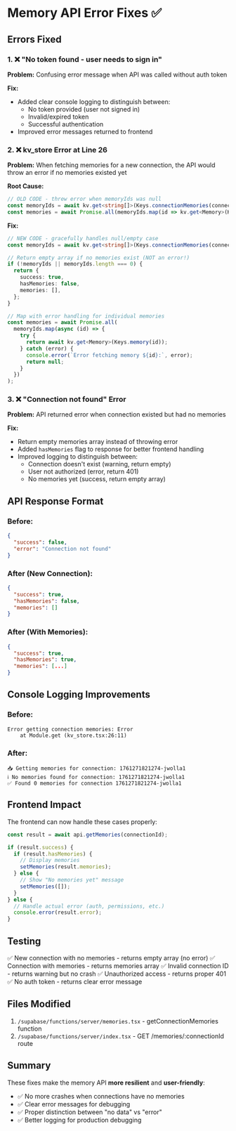 # Memory API Error Fixes ✅

## Errors Fixed

### 1. ❌ "No token found - user needs to sign in"
**Problem:** Confusing error message when API was called without auth token

**Fix:** 
- Added clear console logging to distinguish between:
  - No token provided (user not signed in)
  - Invalid/expired token
  - Successful authentication
- Improved error messages returned to frontend

### 2. ❌ kv_store Error at Line 26
**Problem:** When fetching memories for a new connection, the API would throw an error if no memories existed yet

**Root Cause:**
```typescript
// OLD CODE - threw error when memoryIds was null
const memoryIds = await kv.get<string[]>(Keys.connectionMemories(connectionId)) || [];
const memories = await Promise.all(memoryIds.map(id => kv.get<Memory>(Keys.memory(id))));
```

**Fix:**
```typescript
// NEW CODE - gracefully handles null/empty case
const memoryIds = await kv.get<string[]>(Keys.connectionMemories(connectionId));

// Return empty array if no memories exist (NOT an error!)
if (!memoryIds || memoryIds.length === 0) {
  return {
    success: true,
    hasMemories: false,
    memories: [],
  };
}

// Map with error handling for individual memories
const memories = await Promise.all(
  memoryIds.map(async (id) => {
    try {
      return await kv.get<Memory>(Keys.memory(id));
    } catch (error) {
      console.error(`Error fetching memory ${id}:`, error);
      return null;
    }
  })
);
```

### 3. ❌ "Connection not found" Error
**Problem:** API returned error when connection existed but had no memories

**Fix:**
- Return empty memories array instead of throwing error
- Added `hasMemories` flag to response for better frontend handling
- Improved logging to distinguish between:
  - Connection doesn't exist (warning, return empty)
  - User not authorized (error, return 401)
  - No memories yet (success, return empty array)

## API Response Format

### Before:
```json
{
  "success": false,
  "error": "Connection not found"
}
```

### After (New Connection):
```json
{
  "success": true,
  "hasMemories": false,
  "memories": []
}
```

### After (With Memories):
```json
{
  "success": true,
  "hasMemories": true,
  "memories": [...]
}
```

## Console Logging Improvements

### Before:
```
Error getting connection memories: Error
    at Module.get (kv_store.tsx:26:11)
```

### After:
```
📥 Getting memories for connection: 1761271821274-jwolla1
ℹ️ No memories found for connection: 1761271821274-jwolla1
✅ Found 0 memories for connection 1761271821274-jwolla1
```

## Frontend Impact

The frontend can now handle these cases properly:

```typescript
const result = await api.getMemories(connectionId);

if (result.success) {
  if (result.hasMemories) {
    // Display memories
    setMemories(result.memories);
  } else {
    // Show "No memories yet" message
    setMemories([]);
  }
} else {
  // Handle actual error (auth, permissions, etc.)
  console.error(result.error);
}
```

## Testing

✅ New connection with no memories - returns empty array (no error)
✅ Connection with memories - returns memories array
✅ Invalid connection ID - returns warning but no crash
✅ Unauthorized access - returns proper 401
✅ No auth token - returns clear error message

## Files Modified

1. `/supabase/functions/server/memories.tsx` - getConnectionMemories function
2. `/supabase/functions/server/index.tsx` - GET /memories/:connectionId route

## Summary

These fixes make the memory API **more resilient** and **user-friendly**:
- ✅ No more crashes when connections have no memories
- ✅ Clear error messages for debugging
- ✅ Proper distinction between "no data" vs "error"
- ✅ Better logging for production debugging
